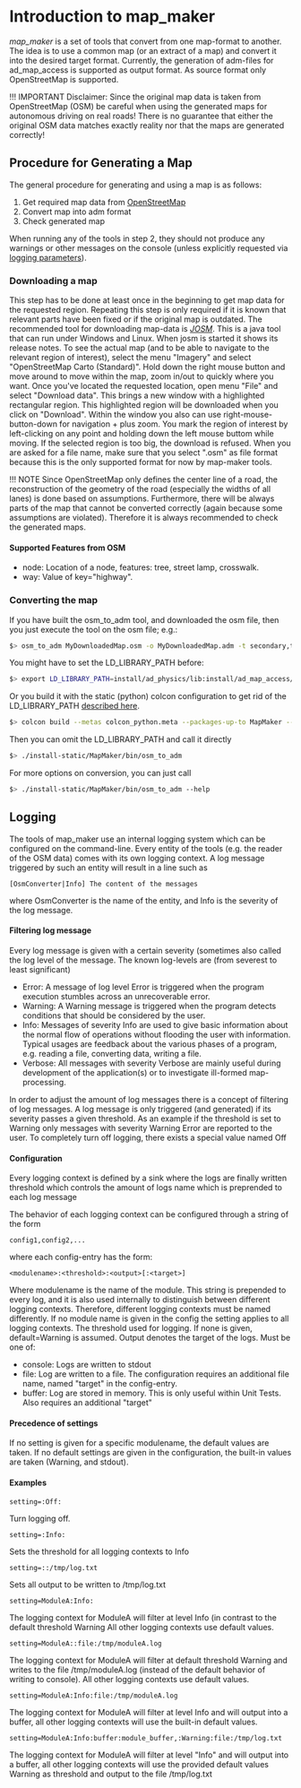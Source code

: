 # Introduction to map_maker

*map_maker* is a set of tools that convert from one map-format to another. The idea is to use a common map (or an extract of a map) and convert it into the desired target format. Currently, the generation of adm-files for ad_map_access is supported as output format. As source format only OpenStreetMap is supported.

!!! IMPORTANT
    Disclaimer: Since the original map data is taken from OpenStreetMap (OSM) be careful when using the generated maps for autonomous driving on real roads! There is no guarantee that either the original OSM data matches exactly reality nor that the maps are generated correctly!

## Procedure for Generating a Map
The general procedure for generating and using a map is as follows:

1. Get required map data from [OpenStreetMap](https://www.openstreetmap.org)
2. Convert map into adm format
3. Check generated map

When running any of the tools in step 2, they should not produce any warnings or other messages on the console (unless explicitly requested via [logging parameters](#logging)).

### Downloading a map
This step has to be done at least once in the beginning to get map data for the requested region. Repeating this step is only required if it is known that relevant parts have been fixed or if the original map is outdated.
The recommended tool for downloading map-data is *[JOSM](https://josm.openstreetmap.de)*. This is a java tool that can run under Windows and Linux.
When josm is started it shows its release notes. To see the actual map (and to be able to navigate to the relevant region of interest), select the menu "Imagery" and select "OpenStreetMap Carto (Standard)". Hold down the right mouse button and move around to move within the map, zoom in/out to quickly where you want.
Once you've located the requested location, open menu "File" and select "Download data". This brings a new window with a highlighted rectangular region. This highlighted region will be downloaded when you click on "Download". Within the window you also can use right-mouse-button-down for navigation + plus zoom. You mark the region of interest by left-clicking on any point and holding down the left mouse buttom while moving. If the selected region is too big, the download is refused.
When you are asked for a file name, make sure that you select ".osm" as file format because this is the only supported format for now by map-maker tools.

!!! NOTE
    Since OpenStreetMap only defines the center line of a road, the reconstruction of the geometry of the road (especially the widths of all lanes) is done based on assumptions. Furthermore, there will be always parts of the map that cannot be converted correctly (again because some assumptions are violated). Therefore it is always recommended to check the generated maps.

#### Supported Features from OSM

- node: Location of a node, features: tree, street lamp, crosswalk.
- way: Value of key="highway".

### Converting the map
If you have built the osm_to_adm tool, and downloaded the osm file, then you just execute the tool on the osm file; e.g.:

```bash
$> osm_to_adm MyDownloadedMap.osm -o MyDownloadedMap.adm -t secondary,tertiary,residential
```

You might have to set the LD_LIBRARY_PATH before:
```bash
$> export LD_LIBRARY_PATH=install/ad_physics/lib:install/ad_map_access/lib:install/ad_map_opendrive_reader/lib
```

Or you build it with the static (python) colcon configuration to get rid of the LD_LIBRARY_PATH [described here](../BUILDING/#colcon-build).
```bash
$> colcon build --metas colcon_python.meta --packages-up-to MapMaker --build-base build-static --install-base install-static
```

Then you can omit the LD_LIBRARY_PATH and call it directly
```bash
$> ./install-static/MapMaker/bin/osm_to_adm
```

For more options on conversion, you can just call
```bash
$> ./install-static/MapMaker/bin/osm_to_adm --help
```

## Logging
The tools of map_maker use an internal logging system which can be configured on the command-line. Every entity of the tools (e.g. the reader of the OSM data) comes with its own logging context. A log message triggered by such an entity will result in a line such as
```
[OsmConverter|Info] The content of the messages
```
where OsmConverter is the name of the entity, and Info is the severity of the log message.

#### Filtering log message
Every log message is given with a certain severity (sometimes also called the log level of the message. The known log-levels are (from severest to least significant)

- Error: A message of log level Error is triggered when the program execution stumbles across an unrecoverable error.
- Warning: A Warning message is triggered when the program detects conditions that should be considered by the user.
- Info: Messages of severity Info are used to give basic information about the normal flow of operations without flooding the user with information. Typical usages are feedback about the
various phases of a program, e.g. reading a file, converting data, writing a file.
- Verbose: All messages with severity Verbose are mainly useful during development of the application(s) or to investigate
ill-formed map-processing.

In order to adjust the amount of log messages there is a concept of filtering of log messages. A log message is only triggered (and generated) if its severity passes a given threshold. As an example if the threshold is set to
Warning only messages with severity Warning Error are reported to the user. To completely turn off logging, there exists a special value named Off

#### Configuration
Every logging context is defined by a sink where the logs are finally written threshold which controls the amount of logs name which is preprended to each log message

The behavior of each logging context can be configured through a string of the form
```
config1,config2,...
```
where each config-entry has the form:
```
<modulename>:<threshold>:<output>[:<target>]
```
Where modulename is the name of the module. This string is prepended to every log, and it is also used internally to distinguish between different logging contexts. Therefore, different
logging contexts must be named differently. If no module name is given in the config the setting applies to all logging contexts.
The threshold used for logging. If none is given, default=Warning is assumed.
Output denotes the target of the logs. Must be one of:

- console: Logs are written to stdout
- file: Log are written to a file. The configuration requires an additional file name, named "target" in the config-entry.
- buffer: Log are stored in memory. This is only useful within Unit Tests. Also requires an additional "target"

#### Precedence of settings
If no setting is given for a specific modulename, the default values are taken. If no default settings are given in the configuration, the built-in values are taken (Warning, and stdout).

#### Examples
```
setting=:Off:
```
Turn logging off.
```
setting=:Info:
```
Sets the threshold for all logging contexts to Info
```
setting=::/tmp/log.txt
```
Sets all output to be written to /tmp/log.txt
```
setting=ModuleA:Info:
```
The logging context for ModuleA will filter at level Info (in contrast to the default threshold Warning
All other logging contexts use default values.
```
setting=ModuleA::file:/tmp/moduleA.log
```
The logging context for ModuleA will filter at default threshold Warning and writes to the file /tmp/moduleA.log (instead of the default behavior of writing to console). All other logging contexts use default values.
```
setting=ModuleA:Info:file:/tmp/moduleA.log
```
The logging context for ModuleA will filter at level Info and will output into a buffer, all other logging contexts will use the built-in default values.
```
setting=ModuleA:Info:buffer:module_buffer,:Warning:file:/tmp/log.txt
```
The logging context for ModuleA will filter at level "Info" and will output into a buffer, all other logging contexts will use the provided default values Warning as threshold and output to the file /tmp/log.txt
